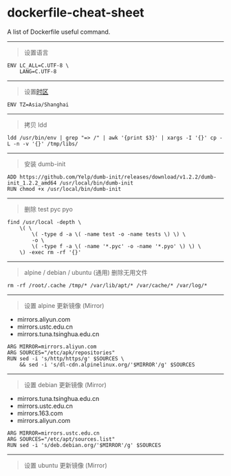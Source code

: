 # dockerfile-cheat-sheet
A list of Dockerfile useful command.

---
> 设置语言

```
ENV LC_ALL=C.UTF-8 \
    LANG=C.UTF-8
```

---
> 设置[时区](https://en.wikipedia.org/wiki/List_of_tz_database_time_zones)
```
ENV TZ=Asia/Shanghai
```

---
> 拷贝 ldd

```
ldd /usr/bin/env | grep "=> /" | awk '{print $3}' | xargs -I '{}' cp -L -n -v '{}' /tmp/libs/
```

---
> 安装 dumb-init

```
ADD https://github.com/Yelp/dumb-init/releases/download/v1.2.2/dumb-init_1.2.2_amd64 /usr/local/bin/dumb-init
RUN chmod +x /usr/local/bin/dumb-init
```

---
> 删除 test pyc pyo

```
find /usr/local -depth \
    \( \
        \( -type d -a \( -name test -o -name tests \) \) \
        -o \
        \( -type f -a \( -name '*.pyc' -o -name '*.pyo' \) \) \
    \) -exec rm -rf '{}'
```

---
> alpine / debian / ubuntu (通用) 删除无用文件

```
rm -rf /root/.cache /tmp/* /var/lib/apt/* /var/cache/* /var/log/* 
```

---
> 设置 alpine 更新镜像 (Mirror)

- mirrors.aliyun.com
- mirrors.ustc.edu.cn
- mirrors.tuna.tsinghua.edu.cn

```
ARG MIRROR=mirrors.aliyun.com
ARG SOURCES="/etc/apk/repositories"
RUN sed -i 's/http/https/g' $SOURCES \
    && sed -i 's/dl-cdn.alpinelinux.org/'$MIRROR'/g' $SOURCES
```

---
> 设置 debian 更新镜像 (Mirror)

- mirrors.tuna.tsinghua.edu.cn
- mirrors.ustc.edu.cn
- mirrors.163.com
- mirrors.aliyun.com

```
ARG MIRROR=mirrors.ustc.edu.cn
ARG SOURCES="/etc/apt/sources.list"
RUN sed -i 's/deb.debian.org/'$MIRROR'/g' $SOURCES
```

---
> 设置 ubuntu 更新镜像 (Mirror)
